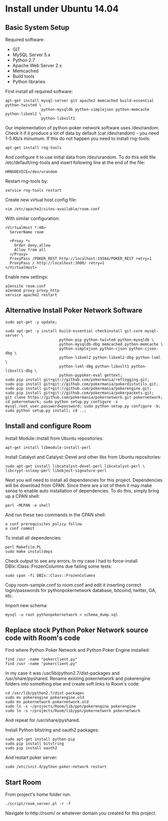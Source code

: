 Install under Ubuntu 14.04
==========================

Basic System Setup
------------------

Required software:

* GIT
* MySQL Server 5.x
* Python 2.7
* Apache Web Server 2.x
* Memcached
* Build tools
* Python libraries

First install all required software:

    apt-get install mysql-server git apache2 memcached build-essential python-twisted \
                    python-mysqldb python-simplejson python-memcache python-libxml2 \
                    python-libxslt1

Our implementation of python-poker-network software uses /dev/random. Check it
if it produce a lot of data by default (cat /dev/random) - you need 1-5 Kb/s
minumum. If this do not happen you need to install rng-tools:

    apt-get install rng-tools

And configure it to use initial data from /dev/urandom. To do this edit file
/etc/default/rng-tools and insert following line at the end of the file:

    HRNGDEVICE=/dev/urandom

Restart rng-tools by:

    service rng-tools restart

Create new virtual host config file:

    vim /etc/apache2/sites-available/room.conf

With similar configuration:

    <VirtualHost *:80>
      ServerName room

      <Proxy *>
        Order deny,allow
        Allow from all
      </Proxy>
      ProxyPass /POKER_REST http://localhost:19384/POKER_REST retry=1
      ProxyPass / http://localhost:3000/ retry=1
    </VirtualHost>

Enable new settings:

    a2ensite room.conf
    a2enmod proxy proxy_http
    service apache2 restart

Alternative Install Poker Network Software
-----------------------------------------
```
sudo apt-get -y update; 

sudo apt-get -y install build-essential checkinstall git-core mysql-server \
                        python-pip python-twisted python-mysqldb \
                        python-mysqldb-dbg memcached python-memcache \
                        python-simplejson python-cjson python-cjson-dbg \
                        python-libxml2 python-libxml2-dbg python-lxml \
                        python-lxml-dbg python-libxslt1 python-libxslt1-dbg \
                        python-pypoker-eval gettext; 
sudo pip install git+git://github.com/pokermania/reflogging.git; 
sudo pip install git+git://github.com/pokermania/pokerdistutils.git; 
sudo pip install git+git://github.com/pokermania/pokerengine.git; 
sudo pip install git+git://github.com/pokermania/pokerpackets.git; 
git clone https://github.com/pokermania/pokernetwork.git pokernetwork; cd pokernetwork; sudo python setup.py configure -s mysql.root_user.password=password; sudo python setup.py configure -b; sudo python setup.py install; cd ..;
```



Install and configure Room
--------------------------

Install Module::Install from Ubuntu repositories:

    apt-get install libmodule-install-perl


Install Catalyst and Catalyst::Devel and other libs from Ubuntu repositories:

    sudo apt-get install libcatalyst-devel-perl libcatalyst-perl \
    libcrypt-ssleay-perl libobject-signature-perl


Next you will need to install all dependencies for this project. Dependencies 
will be download from CPAN. Since there are a lot of them it may make sense 
to enable auto installation of dependencies. To do this, simply bring up a 
CPAN shell:

    perl -MCPAN -e shell


And run these two commands in the CPAN shell:

    o conf prerequisites_policy follow
    o conf commit


To install all dependencies:

    perl Makefile.PL
    sudo make installdeps

Check output to see any errors. In my case I had to force-install DBIx::Class::FrozenColumns
due failing some tests:

    sudo cpan -fi DBIx::Class::FrozenColumns

Copy room-sample.conf to room.conf and edit it inserting correct login/passwords
for pythonpokernetwork database, bitcoind, twitter, GA, etc.

Import new schema:

    mysql -u root pythonpokernetwork < schema_dump.sql


Replace stock Python Poker Network source code with Room's code
---------------------------------------------------------------

Find where Python Poker Network and Python Poker Engine installed:

    find /usr -name "pokerclient.py"
    find /usr -name "pokerclient.py"

In my case it was /usr/lib/python2.7/dist-packages and /usr/share/pyshared. 
Rename existing pokernetwork and pokerengine folders into something else 
and create soft links to Room's code:

    cd /usr/lib/python2.7/dist-packages
    sudo mv pokerengine pokerengine.old
    sudo mv pokernetwork pokernetwork.old
    sudo ln -s ~/projects/Room/lib/ppn/pokerengine pokerengine
    sudo ln -s ~/projects/Room/lib/ppn/pokernetwork pokernetwork

And repeat for /usr/share/pyshared.

Install Python bitstring and oauth2 packages:

    sudo apt-get install python-pip 
    sudo pip install bitstring 
    sudo pip install oauth2

And restart poker server:

    sudo /etc/init.d/python-poker-network restart


Start Room
----------

From project's home folder run:

    ./script/room_server.pl -r -f 

Navigate to http://room/ or whatever domain you created for this project.
